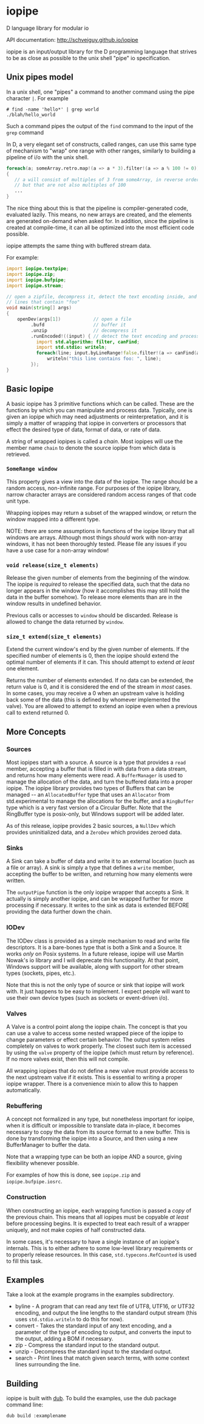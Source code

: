 # iopipe
D language library for modular io

API documentation: http://schveiguy.github.io/iopipe

iopipe is an input/output library for the D programming language that strives to be as close as
possible to the unix shell "pipe" io specification.

## Unix pipes model
In a unix shell, one "pipes" a command to another command using the pipe character `|`. For example
```
# find -name 'hello*' | grep world
./blah/hello_world
```

Such a command pipes the output of the `find` command to the input of the `grep` command

In D, a very elegant set of constructs, called ranges, can use this same type of mechanism
to "wrap" one range with other ranges, similarly to
building a pipeline of i/o with the unix shell.

```D
foreach(a; someArray.retro.map!(a => a * 3).filter!(a => a % 100 != 0))
{
   // a will consist of multiples of 3 from someArray, in reverse order,
   // but that are not also multiples of 100
   ...
}
```

The nice thing about this is that the pipeline is compiler-generated code, evaluated lazily. This
means, no new arrays are created, and the elements are generated on-demand when asked for. In addition,
since the pipeline is created at compile-time, it can all be optimized into the most efficient code possible.

iopipe attempts the same thing with buffered stream data.

For example:
```D
import iopipe.textpipe;
import iopipe.zip;
import iopipe.bufpipe;
import iopipe.stream;

// open a zipfile, decompress it, detect the text encoding inside, and process
// lines that contain "foo"
void main(string[] args)
{
    openDev(args[1])            // open a file
         .bufd                  // buffer it
         .unzip                 // decompress it
         .runEncoded!((input) { // detect the text encoding and process it.
           import std.algorithm: filter, canFind;
           import std.stdio: writeln;
           foreach(line; input.byLineRange!false.filter!(a => canFind(a, "foo")))
               writeln("this line contains foo: ", line);
         });
}
```

## Basic Iopipe

A basic iopipe has 3 primitive functions which can be called. These are the
functions by which you can manipulate and process data. Typically, one is given
an iopipe which may need adjustments or reinterpretation, and it is simply a
matter of wrapping that iopipe in converters or processors that effect the
desired type of data, format of data, or rate of data.

A string of wrapped iopipes is called a *chain*. Most iopipes will use the
member name `chain` to denote the source iopipe from which data is retrieved.

### `SomeRange window`

This property gives a view into the data of the iopipe. The range should be a
random access, non-infinite range. For purposes of the iopipe library, narrow
character arrays are considered random access ranges of that code unit type.

Wrapping iopipes may return a subset of the wrapped window, or return the
window mapped into a different type.

NOTE: there are some assumptions in functions of the iopipe library that
all windows are arrays. Although most things *should* work with non-array
windows, it has not been thoroughly tested. Please file any issues if you have
a use case for a non-array window!

### `void release(size_t elements)`

Release the given number of elements from the beginning of the window. The
iopipe is *required* to release the specified data, such that the data no
longer appears in the window (how it accomplishes this may still hold the data
in the buffer somehow). To release more elements than are in the window results
in undefined behavior.

Previous calls or accesses to `window` should be discarded. Release is allowed
to change the data returned by `window`.

### `size_t extend(size_t elements)`

Extend the current window's end by the given number of elements. If the specified
number of elements is 0, then the iopipe should extend the optimal number of
elements if it can. This should attempt to extend *at least* one element.

Returns the number of elements extended. If no data can be extended, the return
value is 0, and it is considered the end of the stream in *most* cases. In some
cases, you may receive a 0 when an upstream valve is holding back some of the
data (this is defined by whomever implemented the valve). You are allowed to
attempt to extend an iopipe even when a previous call to extend returned 0.

## More Concepts

### Sources

Most iopipes start with a source. A source is a type that provides a `read`
member, accepting a buffer that is filled in with data from a data stream, and
returns how many elements were read. A `BufferManager` is used to manage the
allocation of the data, and turn the buffered data into a proper iopipe. The
iopipe library provides two types of Buffers that can be managed -- an
`AllocatedBuffer` type that uses an `Allocator` from std.experimental to manage
the allocations for the buffer, and a `RingBuffer` type which is a very fast
version of a Circular Buffer. Note that the RingBuffer type is posix-only, but
Windows support will be added later.

As of this release, iopipe provides 2 basic sources, a `NullDev` which provides
uninitialized data, and a `ZeroDev` which provides zeroed data.

### Sinks

A Sink can take a buffer of data and write it to an external location (such as
a file or array). A sink is simply a type that defines a `write` member,
accepting the buffer to be written, and returning how many elements were
written.

The `outputPipe` function is the only iopipe wrapper that accepts a Sink. It
actually is simply another iopipe, and can be wrapped further for more
processing if necessary. It writes to the sink as data is extended BEFORE
providing the data further down the chain.

### IODev

The IODev class is provided as a simple mechanism to read and write file
descriptors. It is a bare-bones type that is both a Sink and a Source. It works
*only* on Posix systems. In a future release, iopipe will use Martin Nowak's io
library and I will deprecate this functionality. At that point, Windows support
will be available, along with support for other stream types (sockets, pipes,
etc.).

Note that this is not the only type of source or sink that iopipe will work
with. It just happens to be easy to implement. I expect people will want to use
their own device types (such as sockets or event-driven i/o).

### Valves

A Valve is a control point along the iopipe chain. The concept is that you can
use a valve to access some nested wrapped piece of the iopipe to change
parameters or effect certain behavior. The output system relies completely on
valves to work properly. The closest such item is accessed by using the `valve`
property of the iopipe (which must return by reference). If no more valves
exist, then this will not compile.

All wrapping iopipes that do not define a new valve must provide access to the
next upstream valve if it exists. This is essential to writing a proper iopipe
wrapper. There is a convenience mixin to allow this to happen automatically.

### Rebuffering

A concept not formalized in any type, but nonetheless important for iopipe,
when it is difficult or impossible to translate data in-place, it becomes
necessary to copy the data from its source format to a new buffer. This is done
by transforming the iopipe into a Source, and then using a new BufferManager to
buffer the data.

Note that a wrapping type can be both an iopipe AND a source, giving
flexibility whenever possible.

For examples of how this is done, see `iopipe.zip` and `iopipe.bufpipe.iosrc`.

### Construction

When constructing an iopipe, each wrapping function is passed a *copy* of the
previous chain. This means that all iopipes must be copyable *at least* before
processing begins. It is expected to treat each result of a wrapper uniquely,
and not make copies of half constructed data.

In some cases, it's necessary to have a single instance of an iopipe's
internals. This is to either adhere to some low-level library requirements or
to properly release resources. In this case, `std.typecons.RefCounted` is used
to fill this task.

## Examples

Take a look at the example programs in the examples subdirectory.
* byline - A program that can read any text file of UTF8, UTF16, or UTF32
  encoding, and output the line lengths to the standard output stream (this
  uses `std.stdio.writeln` to do this for now).
* convert - Takes the standard input of any text encoding, and a parameter of
  the type of encoding to output,
  and converts the input to the output, adding a BOM if necessary.
* zip - Compress the standard input to the standard output.
* unzip - Decompress the standard input to the standard output.
* search - Print lines that match given search terms, with some context lines
  surrounding the line.
  
## Building

iopipe is built with [dub](http://code.dlang.org). To build the examples, use
the dub package command line:

`dub build :examplename`
